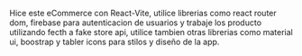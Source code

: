 Hice este eCommerce con React-Vite, utilice librerias como react router dom, firebase para autenticacion de usuarios y trabaje los producto utilizando fecth a fake store api, utilice tambien otras librerias como material ui, boostrap y tabler icons para stilos y diseño de la app.


